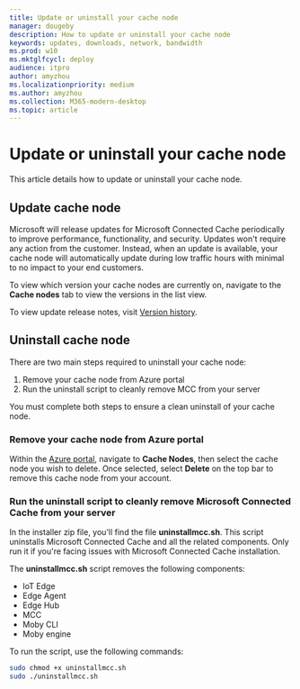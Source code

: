 ```yaml
---
title: Update or uninstall your cache node
manager: dougeby
description: How to update or uninstall your cache node
keywords: updates, downloads, network, bandwidth
ms.prod: w10
ms.mktglfcycl: deploy
audience: itpro
author: amyzhou
ms.localizationpriority: medium
ms.author: amyzhou
ms.collection: M365-modern-desktop
ms.topic: article
---
```


# Update or uninstall your cache node

This article details how to update or uninstall your cache node. 

## Update cache node

Microsoft will release updates for Microsoft Connected Cache periodically to improve performance, functionality, and security. Updates won't require any action from the customer. Instead, when an update is available, your cache node will automatically update during low traffic hours with minimal to no impact to your end customers. 

To view which version your cache nodes are currently on, navigate to the **Cache nodes** tab to view the versions in the list view.

To view update release notes, visit [Version history](mcc-version-history.md).

## Uninstall cache node

There are two main steps required to uninstall your cache node:

1. Remove your cache node from Azure portal
1. Run the uninstall script to cleanly remove MCC from your server

You must complete both steps to ensure a clean uninstall of your cache node.

### Remove your cache node from Azure portal

Within the [Azure portal](https://www.portal.azure.com), navigate to **Cache Nodes**, then select the cache node you wish to delete. Once selected, select **Delete** on the top bar to remove this cache node from your account.

### Run the uninstall script to cleanly remove Microsoft Connected Cache from your server

In the installer zip file, you'll find the file **uninstallmcc.sh**. This script uninstalls Microsoft Connected Cache and all the related components. Only run it if you're facing issues with Microsoft Connected Cache installation.

The **uninstallmcc.sh** script removes the following components:

- IoT Edge
- Edge Agent
- Edge Hub
- MCC
- Moby CLI
- Moby engine

To run the script, use the following commands:

```bash
sudo chmod +x uninstallmcc.sh
sudo ./uninstallmcc.sh

```
